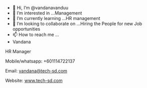 - 👋 Hi, I’m @vandanavanduu
- 👀 I’m interested in ...Management 
- 🌱 I’m currently learning ...HR management
- 💞️ I’m looking to collaborate on ...Hiring the People for new Job opportunities 
- 📫 How to reach me ... 
- Vandana

HR Manager

Mobile/whatsapp: +601114722137

Email: vandana@tech-sd.com

Website: www.tech-sd.com

<!---
vandanavanduu/vandanavanduu is a ✨ special ✨ repository because its `README.md` (this file) appears on your GitHub profile.
You can click the Preview link to take a look at your changes.
--->
